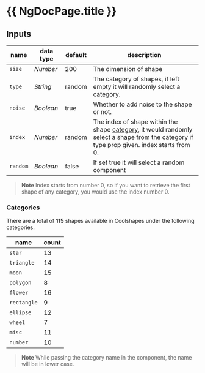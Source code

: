 # {{ NgDocPage.title }}

## Inputs

| name                  | data type | default | description                                                                                                                                              |
| --------------------- | --------- | ------- | -------------------------------------------------------------------------------------------------------------------------------------------------------- |
| `size`                | _Number_  | 200     | The dimension of shape                                                                                                                                   |
| [`type`](#categories) | _String_  | random  | The category of shapes, if left empty it will randomly select a category.                                                                                |
| `noise`               | _Boolean_ | true    | Whether to add noise to the shape or not.                                                                                                                |
| `index`               | _Number_  | random  | The index of shape within the shape [category](#categories), it would randomly select a shape from the category if type prop given. index starts from 0. |
| `random`              | _Boolean_ | false   | If set true it will select a random component                                                                                                            |

> **Note**
> Index starts from number 0, so if you want to retrieve the first shape of any category, you would use the index number 0.

### Categories

There are a total of **115** shapes available in Coolshapes under the following categories.

| name        | count |
| ----------- | ----- |
| `star`      | 13    |
| `triangle`  | 14    |
| `moon`      | 15    |
| `polygon`   | 8     |
| `flower`    | 16    |
| `rectangle` | 9     |
| `ellipse`   | 12    |
| `wheel`     | 7     |
| `misc`      | 11    |
| `number`    | 10    |

> **Note**
> While passing the category name in the component, the name will be in lower case.
